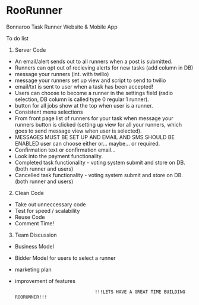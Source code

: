 RooRunner
=========

Bonnaroo Task Runner Website &amp; Mobile App

To do list

1. Server Code 
  - An email/alert sends out to all runners when a post is submitted.
  - Runners can opt out of recieving alerts for new tasks (add column in DB)
  - message your runners (int. with twilio)
  - message your runners set up view and script to send to twilio
  - email/txt is sent to user when a task has been accepted!
  - Users can choose to become a runner in the settings field (radio selection, DB column is called type 0 regular 1 runner).
  - button for all jobs show at the top when user is a runner.
  - Consistent menu selections
  - From front page list of runners for your task when message your runners button is clicked (setting up view for all your runners, which goes to send message view when user is selected).
  - MESSAGES MUST BE SET UP AND EMAIL AND SMS SHOULD BE ENABLED user can choose either or... maybe... or required. 
  - Confirmation text or confirmation email...
  - Look into the payment functionality.
  - Completed task functionality - voting system submit and store on DB. (both runner and users) 
  - Cancelled task functionality - voting system submit and store on DB. (both runner and users)
  
2. Clean Code
  - Take out unneccessary code
  - Test for speed / scalability 
  - Reuse Code
  - Comment Time!

3. Team Discussion 
  - Business Model 
  - Bidder Model for users to select a runner
  - marketing plan 
  - improvement of features 


                                      !!!LETS HAVE A GREAT TIME BUILDING ROORUNNER!!! 

